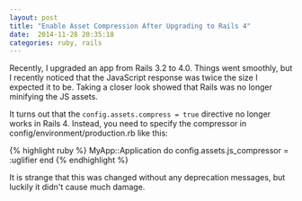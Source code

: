 ```yaml
---
layout: post
title: "Enable Asset Compression After Upgrading to Rails 4"
date:  2014-11-28 20:35:18
categories: ruby, rails
---
```


Recently, I upgraded an app from Rails 3.2 to 4.0. Things went smoothly, but I recently noticed that the JavaScript response was twice the size I expected it to be. Taking a closer look showed that Rails was no longer minifying the JS assets.

It turns out that the `config.assets.compress = true` directive no longer works in Rails 4. Instead, you need to specify the compressor in config/environment/production.rb like this:

{% highlight ruby %}
MyApp::Application do
  config.assets.js_compressor = :uglifier
end
{% endhighlight %}

It is strange that this was changed without any deprecation messages, but luckily it didn't cause much damage.
